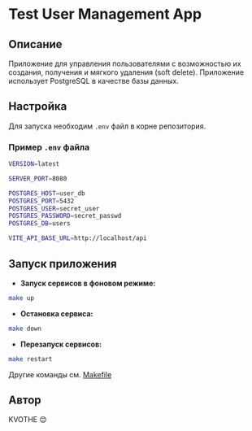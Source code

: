 # Test User Management App

## Описание
Приложение для управления пользователями с возможностью их создания, получения и мягкого удаления (soft delete). Приложение использует PostgreSQL в качестве базы данных.


## Настройка

Для запуска необходим `.env` файл в корне репозитория.

### Пример `.env` файла

```bash
VERSION=latest

SERVER_PORT=8080

POSTGRES_HOST=user_db
POSTGRES_PORT=5432
POSTGRES_USER=secret_user
POSTGRES_PASSWORD=secret_passwd
POSTGRES_DB=users

VITE_API_BASE_URL=http://localhost/api
```

## Запуск приложения

- **Запуск сервисов в фоновом режиме:**

```bash
make up
```

- **Остановка сервиса:**

```bash
make down
```

- **Перезапуск сервисов:**

```bash
make restart
```
Другие команды см. [Makefile](Makefile)

## Автор
KVOTHE 😊


